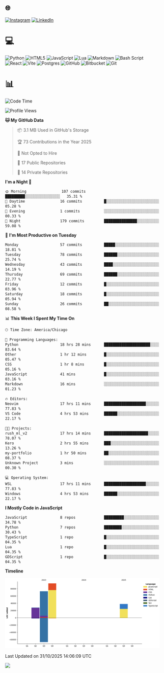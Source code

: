 ## 🌐 
[![Instagram](https://img.shields.io/badge/Instagram-%23E4405F.svg?logo=Instagram&logoColor=white)](https://instagram.com/@francoxdup) [![LinkedIn](https://img.shields.io/badge/LinkedIn-%230077B5.svg?logo=linkedin&logoColor=white)](https://linkedin.com/in/franco-du-plessis-3496a6247) 

# 💻 
 ![Python](https://img.shields.io/badge/python-3670A0?style=for-the-badge&logo=python&logoColor=ffdd54) ![HTML5](https://img.shields.io/badge/html5-%23E34F26.svg?style=for-the-badge&logo=html5&logoColor=white) ![JavaScript](https://img.shields.io/badge/javascript-%23323330.svg?style=for-the-badge&logo=javascript&logoColor=%23F7DF1E) ![Lua](https://img.shields.io/badge/lua-%232C2D72.svg?style=for-the-badge&logo=lua&logoColor=white) ![Markdown](https://img.shields.io/badge/markdown-%23000000.svg?style=for-the-badge&logo=markdown&logoColor=white)  ![Bash Script](https://img.shields.io/badge/bash_script-%23121011.svg?style=for-the-badge&logo=gnu-bash&logoColor=white) ![React](https://img.shields.io/badge/react-%2320232a.svg?style=for-the-badge&logo=react&logoColor=%2361DAFB) ![Vite](https://img.shields.io/badge/vite-%23646CFF.svg?style=for-the-badge&logo=vite&logoColor=white) ![Postgres](https://img.shields.io/badge/postgres-%23316192.svg?style=for-the-badge&logo=postgresql&logoColor=white) ![GitHub](https://img.shields.io/badge/github-%23121011.svg?style=for-the-badge&logo=github&logoColor=white) ![Bitbucket](https://img.shields.io/badge/bitbucket-%230047B3.svg?style=for-the-badge&logo=bitbucket&logoColor=white) ![Git](https://img.shields.io/badge/git-%23F05033.svg?style=for-the-badge&logo=git&logoColor=white)
 
# 📊
<!--START_SECTION:waka-->
![Code Time](http://img.shields.io/badge/Code%20Time-775%20hrs%2045%20mins-blue)

![Profile Views](http://img.shields.io/badge/Profile%20Views-0-blue)

**🐱 My GitHub Data** 

> 📦 3.1 MB Used in GitHub's Storage 
 > 
> 🏆 73 Contributions in the Year 2025
 > 
> 🚫 Not Opted to Hire
 > 
> 📜 17 Public Repositories 
 > 
> 🔑 14 Private Repositories 
 > 
**I'm a Night 🦉** 

```text
🌞 Morning                107 commits         █████████░░░░░░░░░░░░░░░░   35.31 % 
🌆 Daytime                16 commits          █░░░░░░░░░░░░░░░░░░░░░░░░   05.28 % 
🌃 Evening                1 commits           ░░░░░░░░░░░░░░░░░░░░░░░░░   00.33 % 
🌙 Night                  179 commits         ███████████████░░░░░░░░░░   59.08 % 
```
📅 **I'm Most Productive on Tuesday** 

```text
Monday                   57 commits          █████░░░░░░░░░░░░░░░░░░░░   18.81 % 
Tuesday                  78 commits          ██████░░░░░░░░░░░░░░░░░░░   25.74 % 
Wednesday                43 commits          ████░░░░░░░░░░░░░░░░░░░░░   14.19 % 
Thursday                 69 commits          ██████░░░░░░░░░░░░░░░░░░░   22.77 % 
Friday                   12 commits          █░░░░░░░░░░░░░░░░░░░░░░░░   03.96 % 
Saturday                 18 commits          █░░░░░░░░░░░░░░░░░░░░░░░░   05.94 % 
Sunday                   26 commits          ██░░░░░░░░░░░░░░░░░░░░░░░   08.58 % 
```


📊 **This Week I Spent My Time On** 

```text
🕑︎ Time Zone: America/Chicago

💬 Programming Languages: 
Python                   18 hrs 28 mins      █████████████████████░░░░   83.64 % 
Other                    1 hr 12 mins        █░░░░░░░░░░░░░░░░░░░░░░░░   05.47 % 
CSS                      1 hr 8 mins         █░░░░░░░░░░░░░░░░░░░░░░░░   05.16 % 
JavaScript               41 mins             █░░░░░░░░░░░░░░░░░░░░░░░░   03.16 % 
Markdown                 16 mins             ░░░░░░░░░░░░░░░░░░░░░░░░░   01.23 % 

🔥 Editors: 
Neovim                   17 hrs 11 mins      ███████████████████░░░░░░   77.83 % 
VS Code                  4 hrs 53 mins       ██████░░░░░░░░░░░░░░░░░░░   22.17 % 

🐱‍💻 Projects: 
rush_ml_v2               17 hrs 14 mins      ████████████████████░░░░░   78.07 % 
Kero                     2 hrs 55 mins       ███░░░░░░░░░░░░░░░░░░░░░░   13.26 % 
my-portfolio             1 hr 50 mins        ██░░░░░░░░░░░░░░░░░░░░░░░   08.37 % 
Unknown Project          3 mins              ░░░░░░░░░░░░░░░░░░░░░░░░░   00.30 % 

💻 Operating System: 
WSL                      17 hrs 11 mins      ███████████████████░░░░░░   77.83 % 
Windows                  4 hrs 53 mins       ██████░░░░░░░░░░░░░░░░░░░   22.17 % 
```

**I Mostly Code in JavaScript** 

```text
JavaScript               8 repos             █████████░░░░░░░░░░░░░░░░   34.78 % 
Python                   7 repos             ████████░░░░░░░░░░░░░░░░░   30.43 % 
TypeScript               1 repo              █░░░░░░░░░░░░░░░░░░░░░░░░   04.35 % 
Lua                      1 repo              █░░░░░░░░░░░░░░░░░░░░░░░░   04.35 % 
GDScript                 1 repo              █░░░░░░░░░░░░░░░░░░░░░░░░   04.35 % 
```



**Timeline**

![Lines of Code chart](https://raw.githubusercontent.com/Franky-Dee/Franky-Dee/main/assets/bar_graph.png)


 Last Updated on 31/10/2025 14:06:09 UTC
<!--END_SECTION:waka-->

![](https://quotes-github-readme.vercel.app/api?type=horizontal&theme=dark)
